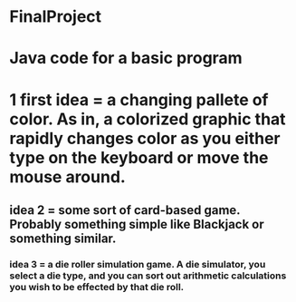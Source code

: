FinalProject
============

# Java code for a basic program

# 1 first idea = a changing pallete of color. As in, a colorized graphic that rapidly changes color as you either type on the keyboard or move the mouse around.

## idea 2 = some sort of card-based game. Probably something simple like Blackjack or something similar.

### idea 3 = a die roller simulation game. A die simulator, you select a die type, and you can sort out arithmetic calculations you wish to be effected by that die roll.



